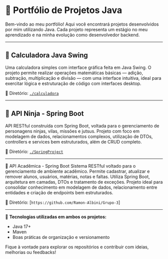 # 💼 Portfólio de Projetos Java

Bem-vindo ao meu portfólio! Aqui você encontrará projetos desenvolvidos por mim utilizando Java. Cada projeto representa um estágio no meu aprendizado e na minha evolução como desenvolvedor backend.

---

## 🧮 Calculadora Java Swing

Uma calculadora simples com interface gráfica feita em Java Swing. O projeto permite realizar operações matemáticas básicas — adição, subtração, multiplicação e divisão — com uma interface intuitiva, ideal para exercitar lógica e estruturação de código com interfaces desktop.

📁 Diretório: [`./calculadora`](./calculadora)

---

## 🥷 API Ninja - Spring Boot

API RESTful construída com Spring Boot, voltada para o gerenciamento de personagens ninjas, vilas, missões e jutsus. Projeto com foco em modelagem de dados, relacionamentos complexos, utilização de DTOs, controllers e services bem estruturados, além de CRUD completo.

📁 Diretório: [`./SpringProject`](./SpringProject)

---

🏫 API Acadêmica - Spring Boot
Sistema RESTful voltado para o gerenciamento de ambiente acadêmico. Permite cadastrar, atualizar e remover alunos, usuários, matérias, notas e faltas. Utiliza Spring Boot, arquitetura em camadas, DTOs e tratamento de exceções. Projeto ideal para consolidar conhecimento em modelagem de dados, relacionamento entre entidades e criação de endpoints bem estruturados.

📁 Diretório: [`https://github.com/Ramon-Albini/Grupo-3`]

---

🎯 **Tecnologias utilizadas em ambos os projetos:**
- Java 17+
- Maven
- Boas práticas de organização e versionamento

Fique à vontade para explorar os repositórios e contribuir com ideias, melhorias ou feedbacks!
